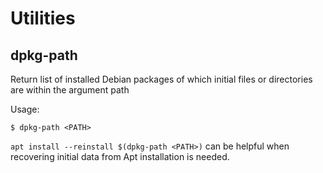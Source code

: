 # Utilities

## dpkg-path
Return list of installed Debian packages of which initial files or directories are within the argument path

Usage:
```
$ dpkg-path <PATH>
```

`apt install --reinstall $(dpkg-path <PATH>)` can be helpful when recovering initial data from Apt installation is needed.
